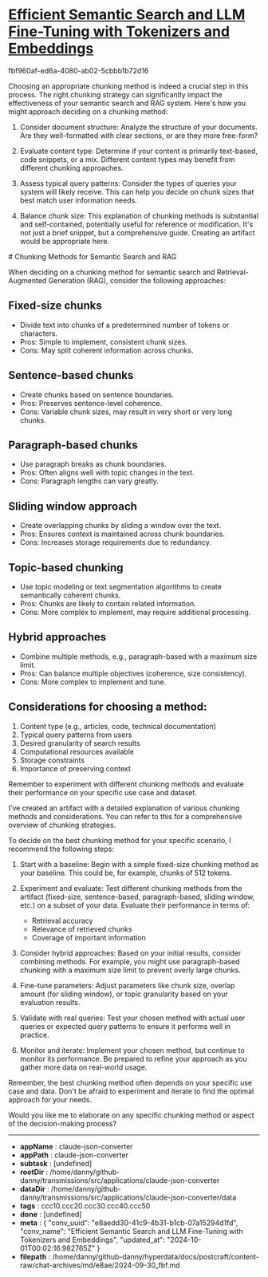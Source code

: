 # [Efficient Semantic Search and LLM Fine-Tuning with Tokenizers and Embeddings](https://claude.ai/chat/e8aedd30-41c9-4b31-b1cb-07a15294d1fd)

fbf960af-ed6a-4080-ab02-5cbbb1b72d16

 Choosing an appropriate chunking method is indeed a crucial step in this process. The right chunking strategy can significantly impact the effectiveness of your semantic search and RAG system. Here's how you might approach deciding on a chunking method:

1. Consider document structure:
Analyze the structure of your documents. Are they well-formatted with clear sections, or are they more free-form?

2. Evaluate content type:
Determine if your content is primarily text-based, code snippets, or a mix. Different content types may benefit from different chunking approaches.

3. Assess typical query patterns:
Consider the types of queries your system will likely receive. This can help you decide on chunk sizes that best match user information needs.

4. Balance chunk size:
<antThinking>This explanation of chunking methods is substantial and self-contained, potentially useful for reference or modification. It's not just a brief snippet, but a comprehensive guide. Creating an artifact would be appropriate here.</antThinking>

<antArtifact identifier="chunking-methods" type="text/markdown" title="Chunking Methods for Semantic Search and RAG">
# Chunking Methods for Semantic Search and RAG

When deciding on a chunking method for semantic search and Retrieval-Augmented Generation (RAG), consider the following approaches:

## Fixed-size chunks
- Divide text into chunks of a predetermined number of tokens or characters.
- Pros: Simple to implement, consistent chunk sizes.
- Cons: May split coherent information across chunks.

## Sentence-based chunks
- Create chunks based on sentence boundaries.
- Pros: Preserves sentence-level coherence.
- Cons: Variable chunk sizes, may result in very short or very long chunks.

## Paragraph-based chunks
- Use paragraph breaks as chunk boundaries.
- Pros: Often aligns well with topic changes in the text.
- Cons: Paragraph lengths can vary greatly.

## Sliding window approach
- Create overlapping chunks by sliding a window over the text.
- Pros: Ensures context is maintained across chunk boundaries.
- Cons: Increases storage requirements due to redundancy.

## Topic-based chunking
- Use topic modeling or text segmentation algorithms to create semantically coherent chunks.
- Pros: Chunks are likely to contain related information.
- Cons: More complex to implement, may require additional processing.

## Hybrid approaches
- Combine multiple methods, e.g., paragraph-based with a maximum size limit.
- Pros: Can balance multiple objectives (coherence, size consistency).
- Cons: More complex to implement and tune.

## Considerations for choosing a method:
1. Content type (e.g., articles, code, technical documentation)
2. Typical query patterns from users
3. Desired granularity of search results
4. Computational resources available
5. Storage constraints
6. Importance of preserving context

Remember to experiment with different chunking methods and evaluate their performance on your specific use case and dataset.
</antArtifact>

I've created an artifact with a detailed explanation of various chunking methods and considerations. You can refer to this for a comprehensive overview of chunking strategies.

To decide on the best chunking method for your specific scenario, I recommend the following steps:

1. Start with a baseline:
Begin with a simple fixed-size chunking method as your baseline. This could be, for example, chunks of 512 tokens.

2. Experiment and evaluate:
Test different chunking methods from the artifact (fixed-size, sentence-based, paragraph-based, sliding window, etc.) on a subset of your data. Evaluate their performance in terms of:
   - Retrieval accuracy
   - Relevance of retrieved chunks
   - Coverage of important information

3. Consider hybrid approaches:
Based on your initial results, consider combining methods. For example, you might use paragraph-based chunking with a maximum size limit to prevent overly large chunks.

4. Fine-tune parameters:
Adjust parameters like chunk size, overlap amount (for sliding window), or topic granularity based on your evaluation results.

5. Validate with real queries:
Test your chosen method with actual user queries or expected query patterns to ensure it performs well in practice.

6. Monitor and iterate:
Implement your chosen method, but continue to monitor its performance. Be prepared to refine your approach as you gather more data on real-world usage.

Remember, the best chunking method often depends on your specific use case and data. Don't be afraid to experiment and iterate to find the optimal approach for your needs.

Would you like me to elaborate on any specific chunking method or aspect of the decision-making process?

---

* **appName** : claude-json-converter
* **appPath** : claude-json-converter
* **subtask** : [undefined]
* **rootDir** : /home/danny/github-danny/transmissions/src/applications/claude-json-converter
* **dataDir** : /home/danny/github-danny/transmissions/src/applications/claude-json-converter/data
* **tags** : ccc10.ccc20.ccc30.ccc40.ccc50
* **done** : [undefined]
* **meta** : {
  "conv_uuid": "e8aedd30-41c9-4b31-b1cb-07a15294d1fd",
  "conv_name": "Efficient Semantic Search and LLM Fine-Tuning with Tokenizers and Embeddings",
  "updated_at": "2024-10-01T00:02:16.982765Z"
}
* **filepath** : /home/danny/github-danny/hyperdata/docs/postcraft/content-raw/chat-archives/md/e8ae/2024-09-30_fbf.md